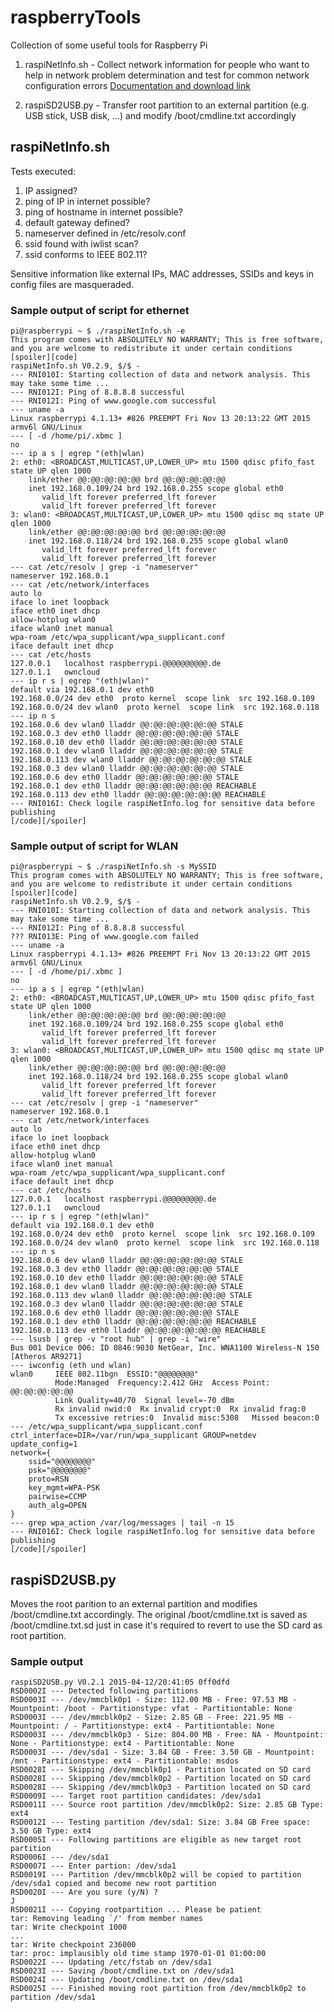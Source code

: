 # raspberryTools
Collection of some useful tools for Raspberry Pi

1. raspiNetInfo.sh - Collect network information for people who want to help in network problem determination and test for common network configuration errors [Documentation and download link](http://www.linux-tips-and-tricks.de/de/raspberry/241-raspinetinfo-check-raspberry-network-configuration-for-common-errors-and-collect-networking-configuration-information/)

2. raspiSD2USB.py - Transfer root partition to an external partition (e.g. USB stick, USB disk, ...) and modify /boot/cmdline.txt accordingly 
 
## raspiNetInfo.sh

Tests executed:

1. IP assigned?
2. ping of IP in internet possible?
3. ping of hostname in internet possible?
4. default gateway defined?
5. nameserver defined in /etc/resolv.conf
6. ssid found with iwlist scan?
7. ssid conforms to IEEE 802.11?

Sensitive information like external IPs, MAC addresses, SSIDs and keys in config files are masqueraded.

### Sample output of script for ethernet

```
pi@raspberrypi ~ $ ./raspiNetInfo.sh -e
This program comes with ABSOLUTELY NO WARRANTY; This is free software, and you are welcome to redistribute it under certain conditions
[spoiler][code]
raspiNetInfo.sh V0.2.9, $/$ - 
--- RNI010I: Starting collection of data and network analysis. This may take some time ...
--- RNI012I: Ping of 8.8.8.8 successful
--- RNI012I: Ping of www.google.com successful
--- uname -a
Linux raspberrypi 4.1.13+ #826 PREEMPT Fri Nov 13 20:13:22 GMT 2015 armv6l GNU/Linux
--- [ -d /home/pi/.xbmc ]
no
--- ip a s | egrep "(eth|wlan)
2: eth0: <BROADCAST,MULTICAST,UP,LOWER_UP> mtu 1500 qdisc pfifo_fast state UP qlen 1000
    link/ether @@:@@:@@:@@:@@ brd @@:@@:@@:@@:@@
    inet 192.168.0.109/24 brd 192.168.0.255 scope global eth0
       valid_lft forever preferred_lft forever
       valid_lft forever preferred_lft forever
3: wlan0: <BROADCAST,MULTICAST,UP,LOWER_UP> mtu 1500 qdisc mq state UP qlen 1000
    link/ether @@:@@:@@:@@:@@ brd @@:@@:@@:@@:@@
    inet 192.168.0.118/24 brd 192.168.0.255 scope global wlan0
       valid_lft forever preferred_lft forever
       valid_lft forever preferred_lft forever
--- cat /etc/resolv | grep -i "nameserver"
nameserver 192.168.0.1
--- cat /etc/network/interfaces
auto lo
iface lo inet loopback
iface eth0 inet dhcp
allow-hotplug wlan0
iface wlan0 inet manual
wpa-roam /etc/wpa_supplicant/wpa_supplicant.conf
iface default inet dhcp
--- cat /etc/hosts
127.0.0.1	localhost raspberrypi.@@@@@@@@@@.de
127.0.1.1	owncloud
--- ip r s | egrep "(eth|wlan)"
default via 192.168.0.1 dev eth0 
192.168.0.0/24 dev eth0  proto kernel  scope link  src 192.168.0.109 
192.168.0.0/24 dev wlan0  proto kernel  scope link  src 192.168.0.118 
--- ip n s
192.168.0.6 dev wlan0 lladdr @@:@@:@@:@@:@@:@@ STALE
192.168.0.3 dev eth0 lladdr @@:@@:@@:@@:@@:@@ STALE
192.168.0.10 dev eth0 lladdr @@:@@:@@:@@:@@:@@ STALE
192.168.0.1 dev wlan0 lladdr @@:@@:@@:@@:@@:@@ STALE
192.168.0.113 dev wlan0 lladdr @@:@@:@@:@@:@@:@@ STALE
192.168.0.3 dev wlan0 lladdr @@:@@:@@:@@:@@:@@ STALE
192.168.0.6 dev eth0 lladdr @@:@@:@@:@@:@@:@@ STALE
192.168.0.1 dev eth0 lladdr @@:@@:@@:@@:@@:@@ REACHABLE
192.168.0.113 dev eth0 lladdr @@:@@:@@:@@:@@:@@ REACHABLE
--- RNI016I: Check logile raspiNetInfo.log for sensitive data before publishing
[/code][/spoiler]
```

### Sample output of script for WLAN

```
pi@raspberrypi ~ $ ./raspiNetInfo.sh -s MySSID
This program comes with ABSOLUTELY NO WARRANTY; This is free software, and you are welcome to redistribute it under certain conditions
[spoiler][code]
raspiNetInfo.sh V0.2.9, $/$ - 
--- RNI010I: Starting collection of data and network analysis. This may take some time ...
--- RNI012I: Ping of 8.8.8.8 successful
??? RNI013E: Ping of www.google.com failed
--- uname -a
Linux raspberrypi 4.1.13+ #826 PREEMPT Fri Nov 13 20:13:22 GMT 2015 armv6l GNU/Linux
--- [ -d /home/pi/.xbmc ]
no
--- ip a s | egrep "(eth|wlan)
2: eth0: <BROADCAST,MULTICAST,UP,LOWER_UP> mtu 1500 qdisc pfifo_fast state UP qlen 1000
    link/ether @@:@@:@@:@@:@@ brd @@:@@:@@:@@:@@
    inet 192.168.0.109/24 brd 192.168.0.255 scope global eth0
       valid_lft forever preferred_lft forever
       valid_lft forever preferred_lft forever
3: wlan0: <BROADCAST,MULTICAST,UP,LOWER_UP> mtu 1500 qdisc mq state UP qlen 1000
    link/ether @@:@@:@@:@@:@@ brd @@:@@:@@:@@:@@
    inet 192.168.0.118/24 brd 192.168.0.255 scope global wlan0
       valid_lft forever preferred_lft forever
       valid_lft forever preferred_lft forever
--- cat /etc/resolv | grep -i "nameserver"
nameserver 192.168.0.1
--- cat /etc/network/interfaces
auto lo
iface lo inet loopback
iface eth0 inet dhcp
allow-hotplug wlan0
iface wlan0 inet manual
wpa-roam /etc/wpa_supplicant/wpa_supplicant.conf
iface default inet dhcp
--- cat /etc/hosts
127.0.0.1	localhost raspberrypi.@@@@@@@@@.de
127.0.1.1	owncloud
--- ip r s | egrep "(eth|wlan)"
default via 192.168.0.1 dev eth0 
192.168.0.0/24 dev eth0  proto kernel  scope link  src 192.168.0.109 
192.168.0.0/24 dev wlan0  proto kernel  scope link  src 192.168.0.118 
--- ip n s
192.168.0.6 dev wlan0 lladdr @@:@@:@@:@@:@@:@@ STALE
192.168.0.3 dev eth0 lladdr @@:@@:@@:@@:@@:@@ STALE
192.168.0.10 dev eth0 lladdr @@:@@:@@:@@:@@:@@ STALE
192.168.0.1 dev wlan0 lladdr @@:@@:@@:@@:@@:@@ STALE
192.168.0.113 dev wlan0 lladdr @@:@@:@@:@@:@@:@@ STALE
192.168.0.3 dev wlan0 lladdr @@:@@:@@:@@:@@:@@ STALE
192.168.0.6 dev eth0 lladdr @@:@@:@@:@@:@@:@@ STALE
192.168.0.1 dev eth0 lladdr @@:@@:@@:@@:@@:@@ REACHABLE
192.168.0.113 dev eth0 lladdr @@:@@:@@:@@:@@:@@ REACHABLE
--- lsusb | grep -v "root hub" | grep -i "wire"
Bus 001 Device 006: ID 0846:9030 NetGear, Inc. WNA1100 Wireless-N 150 [Atheros AR9271]
--- iwconfig (eth und wlan)
wlan0     IEEE 802.11bgn  ESSID:"@@@@@@@@"  
          Mode:Managed  Frequency:2.412 GHz  Access Point: @@:@@:@@:@@:@@   
          Link Quality=40/70  Signal level=-70 dBm  
          Rx invalid nwid:0  Rx invalid crypt:0  Rx invalid frag:0
          Tx excessive retries:0  Invalid misc:5308   Missed beacon:0
--- /etc/wpa_supplicant/wpa_supplicant.conf
ctrl_interface=DIR=/var/run/wpa_supplicant GROUP=netdev
update_config=1
network={
	ssid="@@@@@@@@"
	psk="@@@@@@@@"
	proto=RSN
	key_mgmt=WPA-PSK
	pairwise=CCMP
	auth_alg=OPEN
}
--- grep wpa_action /var/log/messages | tail -n 15
--- RNI016I: Check logile raspiNetInfo.log for sensitive data before publishing
[/code][/spoiler]

```

## raspiSD2USB.py

Moves the root parition to an external partition and modifies /boot/cmdline.txt accordingly.
The original /boot/cmdline.txt is saved as /boot/cmdline.txt.sd just in case it's required to 
revert to use the SD card as root partition. 

### Sample output

```
raspiSD2USB.py V0.2.1 2015-04-12/20:41:05 0ff0dfd
RSD0002I --- Detected following partitions
RSD0003I --- /dev/mmcblk0p1 - Size: 112.00 MB - Free: 97.53 MB - Mountpoint: /boot - Partitionstype: vfat - Partitiontable: None
RSD0003I --- /dev/mmcblk0p2 - Size: 2.85 GB - Free: 221.95 MB - Mountpoint: / - Partitionstype: ext4 - Partitiontable: None
RSD0003I --- /dev/mmcblk0p3 - Size: 804.00 MB - Free: NA - Mountpoint: None - Partitionstype: ext4 - Partitiontable: None
RSD0003I --- /dev/sda1 - Size: 3.84 GB - Free: 3.50 GB - Mountpoint: /mnt - Partitionstype: ext4 - Partitiontable: msdos
RSD0028I --- Skipping /dev/mmcblk0p1 - Partition located on SD card
RSD0028I --- Skipping /dev/mmcblk0p2 - Partition located on SD card
RSD0028I --- Skipping /dev/mmcblk0p3 - Partition located on SD card
RSD0009I --- Target root partition candidates: /dev/sda1
RSD0011I --- Source root partition /dev/mmcblk0p2: Size: 2.85 GB Type: ext4
RSD0012I --- Testing partition /dev/sda1: Size: 3.84 GB Free space: 3.50 GB Type: ext4
RSD0005I --- Following partitions are eligible as new target root partition
RSD0006I --- /dev/sda1
RSD0007I --- Enter partion: /dev/sda1
RSD0019I --- Partition /dev/mmcblk0p2 will be copied to partition /dev/sda1 copied and become new root partition
RSD0020I --- Are you sure (y/N) ?
J
RSD0021I --- Copying rootpartition ... Please be patient
tar: Removing leading `/' from member names
tar: Write checkpoint 1000
...
tar: Write checkpoint 236000
tar: proc: implausibly old time stamp 1970-01-01 01:00:00
RSD0022I --- Updating /etc/fstab on /dev/sda1 
RSD0023I --- Saving /boot/cmdline.txt on /dev/sda1
RSD0024I --- Updating /boot/cmdline.txt on /dev/sda1
RSD0025I --- Finished moving root partition from /dev/mmcblk0p2 to partition /dev/sda1 
```
